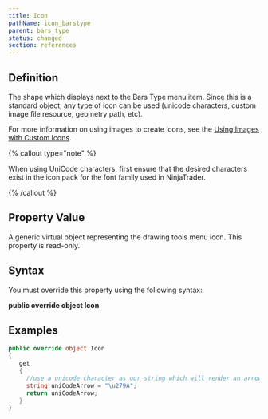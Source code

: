```yaml
---
title: Icon
pathName: icon_barstype
parent: bars_type
status: changed
section: references
---
```


## Definition

The shape which displays next to the Bars Type menu item. Since this is a standard object, any type of icon can be used (unicode characters, custom image file resource, geometry path, etc).

For more information on using images to create icons, see the [Using Images with Custom Icons](using_images_and_geometry_with_custom_icons).

{% callout type="note" %}

When using UniCode characters, first ensure that the desired characters exist in the icon pack for the font family used in NinjaTrader.

{% /callout %}

## Property Value

A generic virtual object representing the drawing tools menu icon. This property is read-only.

## Syntax

You must override this property using the following syntax:

**public override object Icon**

## Examples

```csharp
public override object Icon
{         
   get 
   {
     //use a unicode character as our string which will render an arrow
     string uniCodeArrow = "\u279A";             
     return uniCodeArrow; 
   }   
}
```
